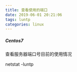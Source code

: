 ```yaml
---
title: 查看使用的端口
date: 2019-06-01 20:21:06
tags: luntp
categories: linux
---
```


##### Centos7 

查看服务器端口号目前的使用情况

netstat -luntp